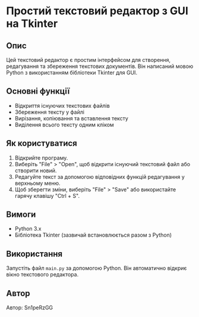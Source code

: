 # Простий текстовий редактор з GUI на Tkinter

## Опис

Цей текстовий редактор є простим інтерфейсом для створення, редагування та збереження текстових документів. Він написаний мовою Python з використанням бібліотеки Tkinter для GUI.

## Основні функції

- Відкриття існуючих текстових файлів
- Збереження тексту у файлі
- Вирізання, копіювання та вставлення тексту
- Виділення всього тексту одним кліком

## Як користуватися

1. Відкрийте програму.
2. Виберіть "File" > "Open", щоб відкрити існуючий текстовий файл або створити новий.
3. Редагуйте текст за допомогою відповідних функцій редагування у верхньому меню.
4. Щоб зберегти зміни, виберіть "File" > "Save" або використайте гарячу клавішу "Ctrl + S".

## Вимоги

- Python 3.x
- Бібліотека Tkinter (зазвичай встановлюється разом з Python)

## Використання

Запустіть файл `main.py` за допомогою Python. Він автоматично відкриє вікно текстового редактора.

## Автор

Автор: Sn1peRzGG
